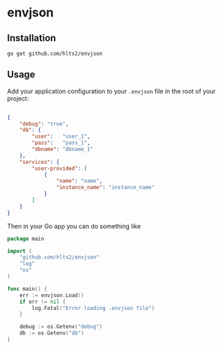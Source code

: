 # envjson

## Installation

```shell
go get github.com/hlts2/envjson
```

## Usage

Add your application configuration to your `.envjson` file in the root of your project:

```json
  
{
    "debug": "true",
    "db": {
        "user":   "user_1",
        "pass":   "pass_1",
        "dbname": "dbname_1"    
    },
    "services": {
        "user-provided": [
            {
                "name": "name",
                "instance_name": "instance_name"
            }
        ]
    }
}
```

Then in your Go app you can do something like

```go
package main

import (
    "github.com/hlts2/envjson"
    "log"
    "os"
)

func main() {
    err := envjson.Load()
    if err != nil {
        log.Fatal("Error loading .envjson file")
    }

    debug := os.Getenv("debug")
    db := os.Getenv("db")
}

```
